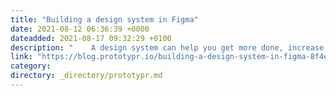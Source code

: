 ```yaml
---
title: "Building a design system in Figma"
date: 2021-08-12 06:36:39 +0000
dateadded: 2021-08-17 09:32:29 +0100
description: "    A design system can help you get more done, increase adoption, and create a culture that brings teams together.  Continue reading on Prototypr »  "
link: "https://blog.prototypr.io/building-a-design-system-in-figma-8f4e1d7c0991?source=rss----eb297ea1161a---4"
category:
directory: _directory/prototypr.md
---
```

